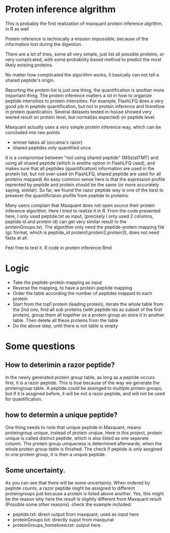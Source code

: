 # Proten inference algrithm 

This is probably the first realization of maxquant protein inference algrithm, in R as well

Protein inference is technically a mission impossible, because of the information lost during the digestion. 

There are a lot of tries, some all very simple, just list all possible proteins, or very complicated, with some probability based method to predict the most likely existing proteins. 

No matter how complicated the algorithm works, it basically can not tell a shared peptide's origin.  

Reporting the protein list is just one thing, the quantification is another more important thing. The protein inference matters a lot in how to organize peptide intensities to protein intensities. For example, FlashLFQ does a very good job in peptide quantification, but not in protein inference and therefore in protein quantication. Several datasets tested in-house showed very weired result on protein level, but normal(as expected) on peptide level.

Maxquant actually uses a very simple protein inference way, which can be concluded into two points:
* winner takes all (occama's razor)
* shared peptides only quantified once

It is a compromise between "not using shared peptide" (MSstatTMT) and using all shared peptide (which is anothe option in FlashLFQ used), and makes sure that all peptides (quantification) information are used in the protein list, but not over-used (in FlashLFQ, shared peptide are used for all proteins mapped) 
An easy common sense here is that the expression profile reprented by peptide and protein should be the same (or more accurately saying, similar). So far, we found the razor peptide way is one of the best to presever the quantifictaion profile from peptide to proteins.  

Many users complain that Maxquant does not open source their protein inference algorithm. Here I tried to realize it in R. From the code presented here, I only used peptide.txt as input, (precisely I only used 2 columns, peptide id and protein id) can get very similar result to the proteinGroups.txt.
The algorithm only need the peptide-protein mapping file (gc format, which is peptide_id protein1;protein2,protein3), does not need fasta at all. 

Feel free to test it. 
R code in protein inference.Rmd


# Logic

* Take the peptide-protein mapping as input
* Reverse the mapping, to have a protein-peptide mapping
* Order the table according the number of peptides mapped to each protein
* Start from the top1 protein (leading protein), iterate the whole table from the 2nd one, find all sub proteins (with peptide ids as subset of the first protein), group them all together as a protein group an store it in another table. Then delete all these proteins from the table
* Do the above step, until there is not table is empty 


# Some questions

##  How to deterimin a razor peptide?

In the newly generated protein group table, as long as a peptide occurs first, it is a razor peptide. This is true because of the way we generate the proteingroup table. A peptide could be assinged to multiple protein groups, but if it is assgined before, it will be not a razor peptide, and will not be used for quantification.

## how to determin a unique peptide?

One thing needs to note that unique peptide in Maxquant, means proteingroup unique, instead of protein unqiue. Here in this project, protein unique is called distinct peptide, which is also listed as one seperate column. 
The protein group uniqueness is determined afterwards, when the whole protein group table is finished. The check if peptide is only assgined to one protein group, it is then a unquie peptide. 

## Some uncertainty. 
As you can see that there will be some uncertainty. When ordered by peptide counts, a razor peptide might be assigned to different proteingroups just because a protein is listed above another. Yes, this might be the reason why here the result is slightly different from Maxquant result (Possible some other reasons). check the example included:

* peptide.txt: direct output from maxquant, used as input here
* proteinGroups.txt: directly ouput from maxqunat
* proteinGroups_homebrew.txt: output here. 










